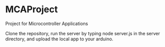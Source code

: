 # MCAProject
Project for Microcontroller Applications 

Clone the repository, run the server by typing node server.js in the server directory, and upload the local app to your arduino.
